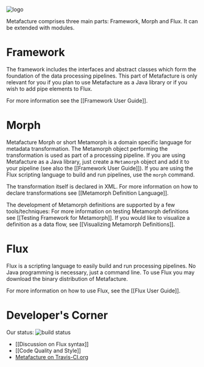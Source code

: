 ![logo](https://github.com/culturegraph/metafacture-core/wiki/img/metafacture_small.png)

Metafacture comprises three main parts: Framework, Morph and Flux. It can be extended with modules.

# Framework
The framework includes the interfaces and abstract classes which form the foundation of the data processing pipelines. This part of Metafacture is only relevant for you if you plan to use Metafacture as a Java library or if you wish to add pipe elements to Flux.

For more information see the [[Framework User Guide]].

# Morph
Metafacture Morph or short Metamorph is a domain specific language for metadata transformation. The Metamorph object performing the transformation is used as part of a processing pipeline. If you are using Metafacture as a Java library, just create a `Metamorph` object and add it to your pipeline (see also the [[Framework User Guide]]). If you are using the Flux scripting language to build and run pipelines, use the `morph` command. 

The transformation itself is declared in XML. For more information on how to declare transformations see [[Metamorph Definition Language]].

The development of Metamorph definitions are supported by a few tools/techniques:
For more information on testing Metamorph definitions see [[Testing Framework for Metamorph]].
If you would like to visualize a definition as a data flow, see [[Visualizing Metamorph Definitions]].

# Flux

Flux is a scripting language to easily build and run processing pipelines. No Java programming is necessary, just a command line. To use Flux you may download the binary distribution of Metafacture.

For more information on how to use Flux, see the [[Flux User Guide]].

# Developer's Corner 
Our status: ![build status](https://travis-ci.org/culturegraph/metafacture-core.png?branch=master)

* [[Discussion on Flux syntax]]
* [[Code Quality and Style]]
* [Metafacture on Travis-CI.org](https://travis-ci.org/culturegraph/metafacture-core)